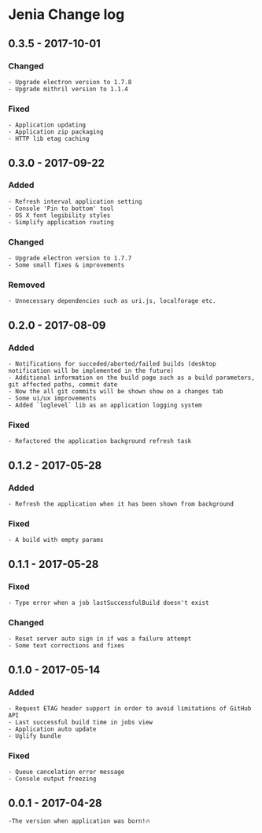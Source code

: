# Jenia Change log
## 0.3.5 - 2017-10-01
### Changed
    - Upgrade electron version to 1.7.8
    - Upgrade mithril version to 1.1.4
### Fixed
    - Application updating 
    - Application zip packaging
    - HTTP lib etag caching
## 0.3.0 - 2017-09-22
### Added
    - Refresh interval application setting
    - Console 'Pin to bottom' tool
    - OS X font legibility styles
    - Simplify application routing
### Changed
    - Upgrade electron version to 1.7.7
    - Some small fixes & improvements
### Removed
    - Unnecessary dependencies such as uri.js, localforage etc.
## 0.2.0 - 2017-08-09
### Added
    - Notifications for succeded/aborted/failed builds (desktop notification will be implemented in the future)
    - Additional information on the build page such as a build parameters, git affected paths, commit date
    - Now the all git commits will be shown show on a changes tab
    - Some ui/ux improvements
    - Added `loglevel` lib as an application logging system
### Fixed
    - Refactored the application background refresh task
## 0.1.2 - 2017-05-28
### Added
    - Refresh the application when it has been shown from background
### Fixed
    - A build with empty params
## 0.1.1 - 2017-05-28
### Fixed
    - Type error when a job lastSuccessfulBuild doesn't exist
### Changed
    - Reset server auto sign in if was a failure attempt
    - Some text corrections and fixes
## 0.1.0 - 2017-05-14
### Added
    - Request ETAG header support in order to avoid limitations of GitHub API
    - Last successful build time in jobs view
    - Application auto update
    - Uglify bundle
### Fixed
    - Queue cancelation error message 
    - Console output freezing
## 0.0.1 - 2017-04-28
    -The version when application was born!🔥
